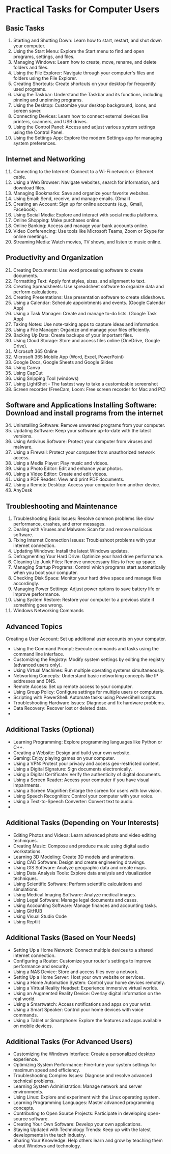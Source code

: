 # Practical Tasks for Computer Users

## Basic Tasks
1. Starting and Shutting Down: Learn how to start, restart, and shut down your computer.
2. Using the Start Menu: Explore the Start menu to find and open programs, settings, and files.
3. Managing Windows: Learn how to create, move, rename, and delete folders and files.
4. Using the File Explorer: Navigate through your computer's files and folders using the File Explorer.
5. Creating Shortcuts: Create shortcuts on your desktop for frequently used programs.
6. Using the Taskbar: Understand the Taskbar and its functions, including pinning and unpinning programs.
7. Using the Desktop: Customize your desktop background, icons, and screen saver.
8. Connecting Devices: Learn how to connect external devices like printers, scanners, and USB drives.
9. Using the Control Panel: Access and adjust various system settings using the Control Panel.
10. Using the Settings App: Explore the modern Settings app for managing system preferences.
   
## Internet and Networking
11. Connecting to the Internet: Connect to a Wi-Fi network or Ethernet cable.
12. Using a Web Browser: Navigate websites, search for information, and download files.
13. Managing Bookmarks: Save and organize your favorite websites.
14. Using Email: Send, receive, and manage emails. (Gmail)
15. Creating an Account: Sign up for online accounts (e.g., Gmail, Facebook).
16. Using Social Media: Explore and interact with social media platforms.
17. Online Shopping: Make purchases online.
18. Online Banking: Access and manage your bank accounts online.
19. Video Conferencing: Use tools like Microsoft Teams, Zoom or Skype for online meetings.
20. Streaming Media: Watch movies, TV shows, and listen to music online.

## Productivity and Organization
21.  Creating Documents: Use word processing software to create documents.
22.  Formatting Text: Apply font styles, sizes, and alignment to text.
23. Creating Spreadsheets: Use spreadsheet software to organize data and perform calculations.
24. Creating Presentations: Use presentation software to create slideshows.
25. Using a Calendar: Schedule appointments and events. (Google Calendar App)
26. Using a Task Manager: Create and manage to-do lists. (Google Task App)
27. Taking Notes: Use note-taking apps to capture ideas and information.
28. Using a File Manager: Organize and manage your files efficiently.
29. Backing Up Data: Create backups of your important files.
30. Using Cloud Storage: Store and access files online (OneDrive, Google Drive).
31. Microsoft 365 Online
32. Microsoft 365 Mobile App (Word, Excel, PowerPoint)
33. Google Docs, Google Sheets and Google Slides
34. Using Canva
35. Using CapCut
36. Using Snipping Tool (windows)
37. Using LightShot - The fastest way to take a customizable screenshot
38. Screen recorder (FreeCam, Loom: Free screen recorder for Mac and PC)  

## Software and Applications Installing Software: Download and install programs from the internet

34. Uninstalling Software: Remove unwanted programs from your computer.
35. Updating Software: Keep your software up-to-date with the latest versions.
36. Using Antivirus Software: Protect your computer from viruses and malware.
37. Using a Firewall: Protect your computer from unauthorized network access.
38. Using a Media Player: Play music and videos.
39. Using a Photo Editor: Edit and enhance your photos.
40. Using a Video Editor: Create and edit videos.
41. Using a PDF Reader: View and print PDF documents.
42. Using a Remote Desktop: Access your computer from another device.
43. AnyDesk
    
## Troubleshooting and Maintenance
1.  Troubleshooting Basic Issues: Resolve common problems like slow performance, crashes, and error messages.
2.  Dealing with Viruses and Malware: Scan for and remove malicious software.
3.  Fixing Internet Connection Issues: Troubleshoot problems with your internet connection.
4.  Updating Windows: Install the latest Windows updates.
5.  Defragmenting Your Hard Drive: Optimize your hard drive performance.
6.  Cleaning Up Junk Files: Remove unnecessary files to free up space.
7.  Managing Startup Programs: Control which programs start automatically when you boot your computer.
8.  Checking Disk Space: Monitor your hard drive space and manage files accordingly.
9.  Managing Power Settings: Adjust power options to save battery life or improve performance.
10. Using System Restore: Restore your computer to a previous state if something goes wrong.
11. Windows Networking Commands

## Advanced Topics

Creating a User Account: Set up additional user accounts on your computer.
 * Using the Command Prompt: Execute commands and tasks using the command line interface.
 * Customizing the Registry: Modify system settings by editing the registry (advanced users only).
 * Using Virtual Machines: Run multiple operating systems simultaneously.
 * Networking Concepts: Understand basic networking concepts like IP addresses and DNS.
 * Remote Access: Set up remote access to your computer.
 * Using Group Policy: Configure settings for multiple users or computers.
 * Scripting with PowerShell: Automate tasks using PowerShell scripts.
 * Troubleshooting Hardware Issues: Diagnose and fix hardware problems.
 * Data Recovery: Recover lost or deleted data.
* 
## Additional Tasks (Optional)
 * Learning Programming: Explore programming languages like Python or C++.
 * Creating a Website: Design and build your own website.
 * Gaming: Enjoy playing games on your computer.
 * Using a VPN: Protect your privacy and access geo-restricted content.
 * Using a Digital Signature: Sign documents electronically.
 * Using a Digital Certificate: Verify the authenticity of digital documents.
 * Using a Screen Reader: Access your computer if you have visual impairments.
 * Using a Screen Magnifier: Enlarge the screen for users with low vision.
 * Using Speech Recognition: Control your computer with your voice.
 * Using a Text-to-Speech Converter: Convert text to audio.
* 
## Additional Tasks (Depending on Your Interests)
 * Editing Photos and Videos: Learn advanced photo and video editing techniques.
 * Creating Music: Compose and produce music using digital audio workstations.
 * Learning 3D Modeling: Create 3D models and animations.
 * Using CAD Software: Design and create engineering drawings.
 * Using GIS Software: Analyze geographic data and create maps.
 * Using Data Analysis Tools: Explore data analysis and visualization techniques.
 * Using Scientific Software: Perform scientific calculations and simulations.
 * Using Medical Imaging Software: Analyze medical images.
 * Using Legal Software: Manage legal documents and cases.
 * Using Accounting Software: Manage finances and accounting tasks.
 * Using GitHUB
 * Using Visual Studio Code
 * Using Reptlit

## Additional Tasks (Based on Your Needs)
 * Setting Up a Home Network: Connect multiple devices to a shared internet connection.
 * Configuring a Router: Customize your router's settings to improve performance and security.
 * Using a NAS Device: Store and access files over a network.
 * Setting Up a Home Server: Host your own website or services.
 * Using a Home Automation System: Control your home devices remotely.
 * Using a Virtual Reality Headset: Experience immersive virtual worlds.
 * Using an Augmented Reality Device: Overlay digital information on the real world.
 * Using a Smartwatch: Access notifications and apps on your wrist.
 * Using a Smart Speaker: Control your home devices with voice commands.
 * Using a Tablet or Smartphone: Explore the features and apps available on mobile devices.
## Additional Tasks (For Advanced Users)
 * Customizing the Windows Interface: Create a personalized desktop experience.
 * Optimizing System Performance: Fine-tune your system settings for maximum speed and efficiency.
 * Troubleshooting Complex Issues: Diagnose and resolve advanced technical problems.
 * Learning System Administration: Manage network and server environments.
 * Using Linux: Explore and experiment with the Linux operating system.
 * Learning Programming Languages: Master advanced programming concepts.
 * Contributing to Open Source Projects: Participate in developing open-source software.
 * Creating Your Own Software: Develop your own applications.
 * Staying Updated with Technology Trends: Keep up with the latest developments in the tech industry.
 * Sharing Your Knowledge: Help others learn and grow by teaching them about Windows and technology.
